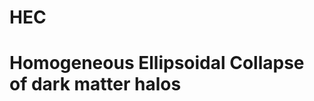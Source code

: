 HEC
======================================================
Homogeneous Ellipsoidal Collapse of dark matter halos
======================================================
